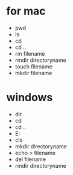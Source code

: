 # for mac
- pwd
- ls
- cd
- cd ..
- rm filename
- rmdir directoryname
- touch filename
- mkdir filename

# windows
- dir
- cd
- cd ..
- E:
- cls
- mkdir directoryname
- echo > filename
- del filename
- rmdir directoryname